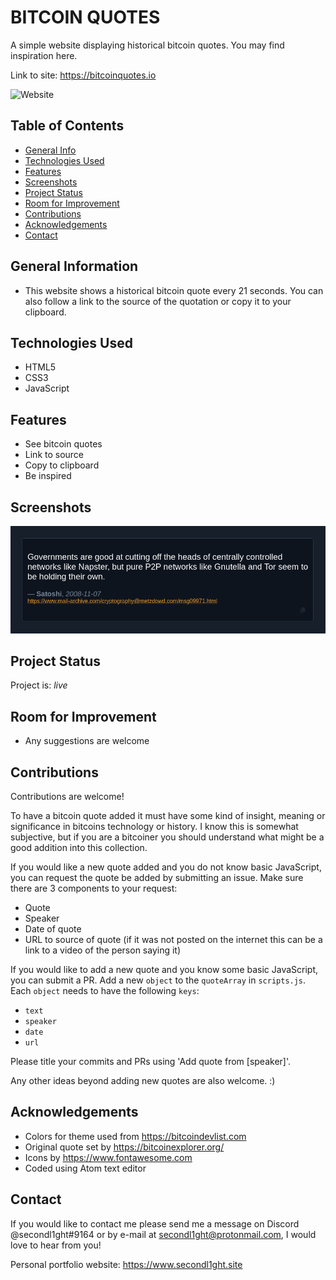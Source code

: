 # BITCOIN QUOTES

A simple website displaying historical bitcoin quotes. You may find inspiration here.

Link to site: https://bitcoinquotes.io

![Website](https://img.shields.io/website?style=flat-square&url=https%3A%2F%2Fbitcoinquotes.io)

## Table of Contents

-   [General Info](#general-information)
-   [Technologies Used](#technologies-used)
-   [Features](#features)
-   [Screenshots](#screenshots)
-   [Project Status](#project-status)
-   [Room for Improvement](#room-for-improvement)
-   [Contributions](#contributions)
-   [Acknowledgements](#acknowledgements)
-   [Contact](#contact)

## General Information

-   This website shows a historical bitcoin quote every 21 seconds. You can also follow a link to the source of the quotation or copy it to your clipboard.

## Technologies Used

-   HTML5
-   CSS3
-   JavaScript

## Features

-   See bitcoin quotes
-   Link to source
-   Copy to clipboard
-   Be inspired

## Screenshots

![screenshot](./screenshot.png)

## Project Status

Project is: _live_

## Room for Improvement

-   Any suggestions are welcome

## Contributions

Contributions are welcome!

To have a bitcoin quote added it must have some kind of insight, meaning or significance in bitcoins technology or history. I know this is somewhat subjective, but if you are a bitcoiner you should understand what might be a good addition into this collection.

If you would like a new quote added and you do not know basic JavaScript, you can request the quote be added by submitting an issue. Make sure there are 3 components to your request:
- Quote
- Speaker
- Date of quote
- URL to source of quote (if it was not posted on the internet this can be a link to a video of the person saying it)

If you would like to add a new quote and you know some basic JavaScript, you can submit a PR. Add a new `object` to the `quoteArray` in `scripts.js`. Each `object` needs to have the following `keys`:
- `text`
- `speaker`
- `date`
- `url`

Please title your commits and PRs using 'Add quote from [speaker]'.

Any other ideas beyond adding new quotes are also welcome. :)

## Acknowledgements

-   Colors for theme used from https://bitcoindevlist.com
-   Original quote set by https://bitcoinexplorer.org/
-   Icons by https://www.fontawesome.com
-   Coded using Atom text editor

## Contact

If you would like to contact me please send me a message on Discord @secondl1ght#9164 or by e-mail at secondl1ght@protonmail.com, I would love to hear from you!

Personal portfolio website: <https://www.secondl1ght.site>
